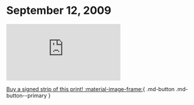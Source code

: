 # September 12, 2009

![](https://www.achewood.com/comic.php?date=09122009)

[Buy a signed strip of this print! :material-image-frame:](https://achewood-holiday-pop-up.myshopify.com/products/strip#09122009){ .md-button .md-button--primary }
